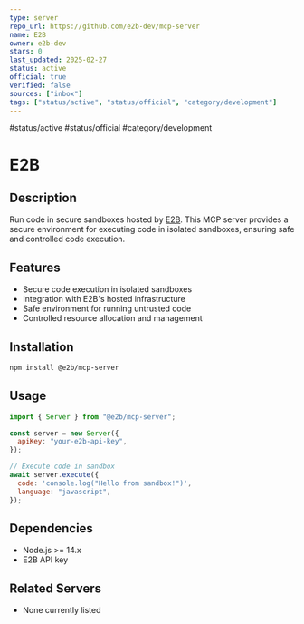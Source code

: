 ```yaml
---
type: server
repo_url: https://github.com/e2b-dev/mcp-server
name: E2B
owner: e2b-dev
stars: 0
last_updated: 2025-02-27
status: active
official: true
verified: false
sources: ["inbox"]
tags: ["status/active", "status/official", "category/development"]
---
```


#status/active #status/official #category/development

# E2B

## Description

Run code in secure sandboxes hosted by [E2B](https://e2b.dev). This MCP server provides a secure environment for executing code in isolated sandboxes, ensuring safe and controlled code execution.

## Features

- Secure code execution in isolated sandboxes
- Integration with E2B's hosted infrastructure
- Safe environment for running untrusted code
- Controlled resource allocation and management

## Installation

```bash
npm install @e2b/mcp-server
```

## Usage

```javascript
import { Server } from "@e2b/mcp-server";

const server = new Server({
  apiKey: "your-e2b-api-key",
});

// Execute code in sandbox
await server.execute({
  code: 'console.log("Hello from sandbox!")',
  language: "javascript",
});
```

## Dependencies

- Node.js >= 14.x
- E2B API key

## Related Servers

- None currently listed
